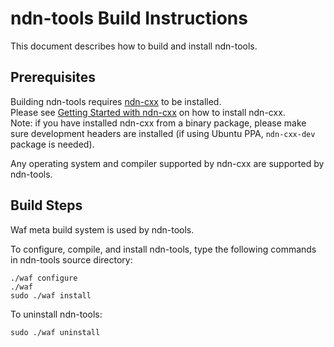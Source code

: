 # ndn-tools Build Instructions

This document describes how to build and install ndn-tools.

## Prerequisites

Building ndn-tools requires [ndn-cxx](http://named-data.net/doc/ndn-cxx/current/)
to be installed.  
Please see [Getting Started with ndn-cxx](http://named-data.net/doc/ndn-cxx/current/INSTALL.html)
on how to install ndn-cxx.  
Note: if you have installed ndn-cxx from a binary package, please make sure development headers
are installed (if using Ubuntu PPA, `ndn-cxx-dev` package is needed).

Any operating system and compiler supported by ndn-cxx are supported by ndn-tools.

## Build Steps

Waf meta build system is used by ndn-tools.

To configure, compile, and install ndn-tools, type the following commands
in ndn-tools source directory:

    ./waf configure
    ./waf
    sudo ./waf install

To uninstall ndn-tools:

    sudo ./waf uninstall

